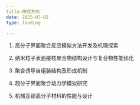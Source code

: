 ```yaml
---
title:研究方向
date: 2025-07-02
type: landing

---
```

1. 高分子界面聚合反应模拟方法开发及机理探索

2. 纳米粒子表面接枝聚合物结构设计与复合物性能优化

3. 聚合诱导自组装结构及形成机制

4. 超分子界面聚合动力学模拟研究

5. 机械互锁高分子材料的性能与设计